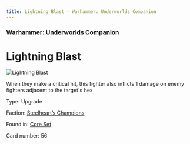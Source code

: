 ```yaml
---
title: Lightning Blast - Warhammer: Underworlds Companion
---
```


### [Warhammer: Underworlds Companion](https://guidokessels.github.io/wh-underworlds)

  

# Lightning Blast

![Lightning Blast](https://warhammerunderworlds.com/wp-content/uploads/sites/6/2017/12/056_ENG-Lightning-Blast.png)

When they make a critical hit, this fighter also inflicts 1 damage on enemy fighters adjacent to the target's hex

Type: Upgrade

Faction: [Steelheart’s Champions](https://guidokessels.github.io/wh-underworlds/factions/steelhearts-champions)

Found in: [Core Set](https://guidokessels.github.io/wh-underworlds/locations/core-set)

Card number: 56

